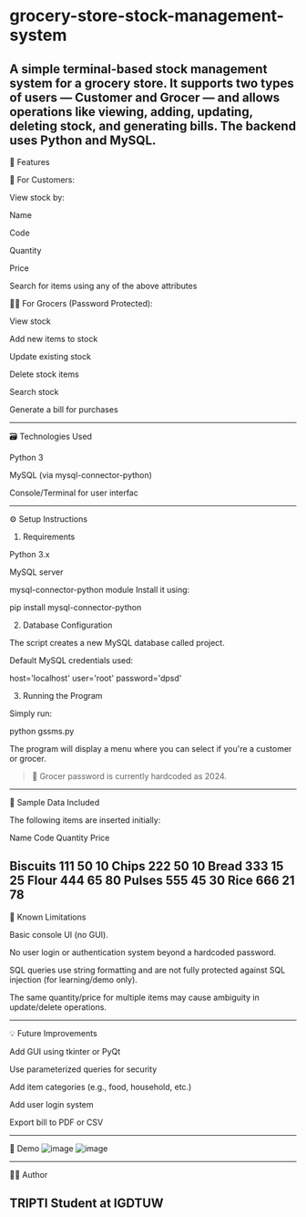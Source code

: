 ﻿# grocery-store-stock-management-system
A simple terminal-based stock management system for a grocery store. It supports two types of users — Customer and Grocer — and allows operations like viewing, adding, updating, deleting stock, and generating bills. The backend uses Python and MySQL.
---
📌 Features

👤 For Customers:

View stock by:

Name

Code

Quantity

Price

Search for items using any of the above attributes

🧑‍💼 For Grocers (Password Protected):

View stock

Add new items to stock

Update existing stock

Delete stock items

Search stock

Generate a bill for purchases

---
🗃️ Technologies Used

Python 3

MySQL (via mysql-connector-python)

Console/Terminal for user interfac

---
⚙️ Setup Instructions

1. Requirements

Python 3.x

MySQL server

mysql-connector-python module
Install it using:

pip install mysql-connector-python

2. Database Configuration

The script creates a new MySQL database called project.

Default MySQL credentials used:

host='localhost'
user='root'
password='dpsd'

3. Running the Program

Simply run:

python gssms.py

The program will display a menu where you can select if you're a customer or grocer.

> 🧾 Grocer password is currently hardcoded as 2024.
---

🧪 Sample Data Included

The following items are inserted initially:

Name	Code	Quantity	Price

Biscuits	111	50	10
Chips	222	50	10
Bread	333	15	25
Flour	444	65	80
Pulses	555	45	30
Rice	666	21	78
---

🚧 Known Limitations

Basic console UI (no GUI).

No user login or authentication system beyond a hardcoded password.

SQL queries use string formatting and are not fully protected against SQL injection (for learning/demo only).

The same quantity/price for multiple items may cause ambiguity in update/delete operations.

---

💡 Future Improvements

Add GUI using tkinter or PyQt

Use parameterized queries for security

Add item categories (e.g., food, household, etc.)

Add user login system

Export bill to PDF or CSV

---

📸 Demo 
![image](https://github.com/user-attachments/assets/47294b1e-16cd-41fc-9aaa-a8a9c1231c50)
![image](https://github.com/user-attachments/assets/4b7b4501-e6d3-4f50-bbc7-d83e5d9ac2d6)

---
🙋‍♀️ Author

TRIPTI
Student at IGDTUW
---
